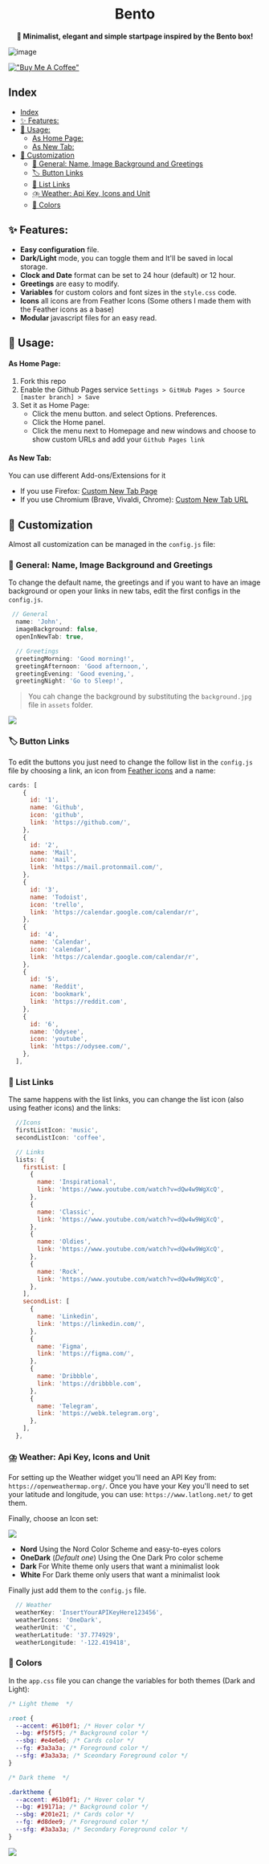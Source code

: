 <div align="center">
    <h1>Bento</h1>
    <b>🍱 Minimalist, elegant and simple startpage inspired by the Bento box!</b>
</div>

![image](assets/img/Header.png)

[!["Buy Me A Coffee"](https://www.buymeacoffee.com/assets/img/custom_images/orange_img.png)](https://www.buymeacoffee.com/migueravila)

## Index
- [Index](#index)
- [✨ Features:](#-features)
- [🚀 Usage:](#-usage)
    - [As Home Page:](#as-home-page)
    - [As New Tab:](#as-new-tab)
- [🎨 Customization](#-customization)
  - [👋 General: Name, Image Background and Greetings](#-general-name-image-background-and-greetings)
  - [🏷️ Button Links](#️-button-links)
  - [📑 List Links](#-list-links)
  - [⛈️ Weather: Api Key, Icons and Unit](#️-weather-api-key-icons-and-unit)
  - [💛 Colors](#-colors)


## ✨ Features:

- **Easy configuration** file.
- **Dark/Light** mode, you can toggle them and It'll be saved in local storage.
- **Clock and Date** format can be set to 24 hour (default) or 12 hour.
- **Greetings** are easy to modify.
- **Variables** for custom colors and font sizes in the `style.css` code.
- **Icons** all icons are from Feather Icons (Some others I made them with the Feather icons as a base)
- **Modular** javascript files for an easy read.

## 🚀 Usage:

#### As Home Page:

1. Fork this repo
2. Enable the Github Pages service `Settings > GitHub Pages > Source [master branch] > Save`
3. Set it as Home Page:
   - Click the menu button. and select Options. Preferences.
   - Click the Home panel.
   - Click the menu next to Homepage and new windows and choose to show custom URLs and add your `Github Pages link`

#### As New Tab:

You can use different Add-ons/Extensions for it

- If you use Firefox: [Custom New Tab Page](https://addons.mozilla.org/en-US/firefox/addon/custom-new-tab-page/?src=search)
- If you use Chromium (Brave, Vivaldi, Chrome): [Custom New Tab URL](https://chrome.google.com/webstore/detail/custom-new-tab-url/mmjbdbjnoablegbkcklggeknkfcjkjia)

## 🎨 Customization

Almost all customization can be managed in the `config.js` file:

### 👋 General: Name, Image Background and Greetings

To change the default name, the greetings and if you want to have an image background or open your links in new tabs, edit the first configs in the `config.js`.

```js
 // General
  name: 'John',
  imageBackground: false,
  openInNewTab: true,

  // Greetings
  greetingMorning: 'Good morning!',
  greetingAfternoon: 'Good afternoon,',
  greetingEvening: 'Good evening,',
  greetingNight: 'Go to Sleep!',

```

> You cah change the background by substituting the `background.jpg` file in `assets` folder.

![](assets/img/previewbg.png)

### 🏷️ Button Links

To edit the buttons you just need to change the follow list in the `config.js` file by choosing a link, an icon from [Feather icons](https://feathericons.com/) and a name:

```js
cards: [
    {
      id: '1',
      name: 'Github',
      icon: 'github',
      link: 'https://github.com/',
    },
    {
      id: '2',
      name: 'Mail',
      icon: 'mail',
      link: 'https://mail.protonmail.com/',
    },
    {
      id: '3',
      name: 'Todoist',
      icon: 'trello',
      link: 'https://calendar.google.com/calendar/r',
    },
    {
      id: '4',
      name: 'Calendar',
      icon: 'calendar',
      link: 'https://calendar.google.com/calendar/r',
    },
    {
      id: '5',
      name: 'Reddit',
      icon: 'bookmark',
      link: 'https://reddit.com',
    },
    {
      id: '6',
      name: 'Odysee',
      icon: 'youtube',
      link: 'https://odysee.com/',
    },
  ],
```

### 📑 List Links

The same happens with the list links, you can change the list icon (also using feather icons) and the links:

```js
  //Icons
  firstListIcon: 'music',
  secondListIcon: 'coffee',

  // Links
  lists: {
    firstList: [
      {
        name: 'Inspirational',
        link: 'https://www.youtube.com/watch?v=dQw4w9WgXcQ',
      },
      {
        name: 'Classic',
        link: 'https://www.youtube.com/watch?v=dQw4w9WgXcQ',
      },
      {
        name: 'Oldies',
        link: 'https://www.youtube.com/watch?v=dQw4w9WgXcQ',
      },
      {
        name: 'Rock',
        link: 'https://www.youtube.com/watch?v=dQw4w9WgXcQ',
      },
    ],
    secondList: [
      {
        name: 'Linkedin',
        link: 'https://linkedin.com/',
      },
      {
        name: 'Figma',
        link: 'https://figma.com/',
      },
      {
        name: 'Dribbble',
        link: 'https://dribbble.com',
      },
      {
        name: 'Telegram',
        link: 'https://webk.telegram.org',
      },
    ],
  },
```

### ⛈️ Weather: Api Key, Icons and Unit

For setting up the Weather widget you'll need an API Key from: `https://openweathermap.org/`. Once you have your Key you'll need to set your latitude and longitude, you can use: `https://www.latlong.net/` to get them. 

Finally, choose an Icon set:

![](assets/img/icons.png)

- **Nord** Using the Nord Color Scheme and easy-to-eyes colors
- **OneDark** (_Default one_) Using the One Dark Pro color scheme
- **Dark** For White theme only users that want a minimalist look
- **White** For Dark theme only users that want a minimalist look

Finally just add them to the `config.js` file.

```js
  // Weather
  weatherKey: 'InsertYourAPIKeyHere123456',
  weatherIcons: 'OneDark',
  weatherUnit: 'C',
  weatherLatitude: '37.774929',
  weatherLongitude: '-122.419418',
```

### 💛 Colors

In the `app.css` file you can change the variables for both themes (Dark and Light):

```css
/* Light theme  */

:root {
  --accent: #61b0f1; /* Hover color */
  --bg: #f5f5f5; /* Background color */
  --sbg: #e4e6e6; /* Cards color */
  --fg: #3a3a3a; /* Foreground color */
  --sfg: #3a3a3a; /* Sceondary Foreground color */
}

/* Dark theme  */

.darktheme {
  --accent: #61b0f1; /* Hover color */
  --bg: #19171a; /* Background color */
  --sbg: #201e21; /* Cards color */
  --fg: #d8dee9; /* Foreground color */
  --sfg: #3a3a3a; /* Secondary Foreground color */
}
```

![](assets/img/subheader.png)